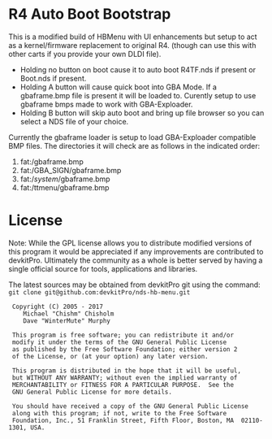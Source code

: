 # R4 Auto Boot Bootstrap

This is a modified build of HBMenu with UI enhancements but setup to act as a kernel/firmware replacement to original R4.
(though can use this with other carts if you provide your own DLDI file).

* Holding no button on boot cause it to auto boot R4TF.nds if present or Boot.nds if present.
* Holding A button will cause quick boot into GBA Mode. If a gbaframe.bmp file is present it will be loaded to. Curently setup to use gbaframe bmps made to work with GBA-Exploader.
* Holding B button will skip auto boot and bring up file browser so you can select a NDS file of your choice.

Currently the gbaframe loader is setup to load GBA-Exploader compatible BMP files. The directories it will check are as follows in the indicated order:

1. fat:/gbaframe.bmp
2. fat:/GBA_SIGN/gbaframe.bmp
3. fat:/_system_/gbaframe.bmp
4. fat:/ttmenu/gbaframe.bmp




# License
Note: While the GPL license allows you to distribute modified versions of this program it would be appreciated if any improvements are contributed to devkitPro. Ultimately the community as a whole is better served by having a single official source for tools, applications and libraries.

The latest sources may be obtained from devkitPro git using the command: `git clone git@github.com:devkitPro/nds-hb-menu.git`

```
 Copyright (C) 2005 - 2017
	Michael "Chishm" Chisholm
	Dave "WinterMute" Murphy

 This program is free software; you can redistribute it and/or
 modify it under the terms of the GNU General Public License
 as published by the Free Software Foundation; either version 2
 of the License, or (at your option) any later version.

 This program is distributed in the hope that it will be useful,
 but WITHOUT ANY WARRANTY; without even the implied warranty of
 MERCHANTABILITY or FITNESS FOR A PARTICULAR PURPOSE.  See the
 GNU General Public License for more details.

 You should have received a copy of the GNU General Public License
 along with this program; if not, write to the Free Software
 Foundation, Inc., 51 Franklin Street, Fifth Floor, Boston, MA  02110-1301, USA.
 ```
